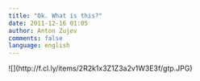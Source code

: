```yaml
---
title: "Ok. What is this?"
date: 2011-12-16 01:05
author: Anton Zujev
comments: false
language: english
---
```


<div class="fotorama" data-width="100%" data-allowfullscreen="native">
    ![](http://f.cl.ly/items/2R2k1x3Z1Z3a2v1W3E3f/gtp.JPG)
</div>

